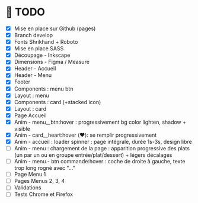 # 🎯 TODO

- [x] Mise en place sur Github (pages)
- [x] Branch develop
- [x] Fonts Shrikhand + Roboto
- [x] Mise en place SASS
- [x] Découpage - Inkscape
- [x] Dimensions - Figma / Measure
- [x] Header - Accueil
- [x] Header - Menu
- [x] Footer
- [x] Components : menu btn
- [x] Layout : menu
- [x] Components : card (+stacked icon)
- [x] Layout : card
- [x] Page Accueil
- [x] Anim - menu__btn:hover : progressivement bg color lighten, shadow + visible
- [x] Anim - card__heart:hover (❤️): se remplir progressivement
- [x] Anim - accueil : loader spinner : page intégrale, durée 1s-3s, design libre
- [ ] Anim - menu : chargement de la page : apparition progressive des plats (un par un ou en groupe entrée/plat/dessert) +  légers décalages
- [ ] Anim - menu - btn commande:hover : coche de droite à gauche, texte trop long rogné avec "..."
- [ ] Page Menu 1
- [ ] Pages Menus 2, 3, 4
- [ ] Validations
- [ ] Tests Chrome et Firefox